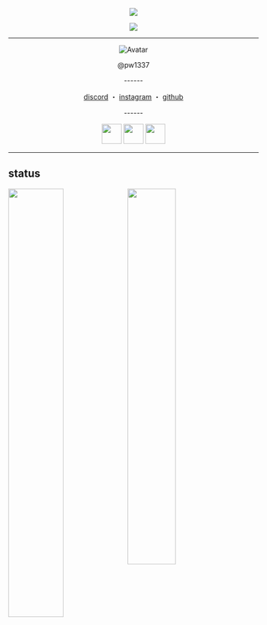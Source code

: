 <p align="center">
  <a href="https://github.com/herluvhr">
    <img src="https://komarev.com/ghpvc/?username=herluvhr&color=blueviolet"/>
     </a>

<p align="center">
  <a href="https://discord.com/users/852861443128033290">
    <img src="https://discord.c99.nl/widget/theme-2/852861443128033290.png"/>
     </a>
</p>

------
<p align="center">  
  <img src="https://i.imgur.com/zbdJ5cX.gif" alt="Avatar">
</p>
<p align="center">
    @pw1337
<p align="center">
------
  
</p>
<p align="center">
<a href="https://discord.com/users/852861443128033290">discord</a>
    ・
    <a href="https://www.instagram.com/herluvhr/">instagram</a>
    ・
    <a href="https://github.com/herluvhr">github</a>
</p>
<p align="center">
------
<p align="center">  
<a href="https://discord.gg/dreaming"><img src="https://cdn0.iconfinder.com/data/icons/free-social-media-set/24/discord-512.png" width="40"></a> <a href="https://discord.gg/guapo"><img src="https://cdn0.iconfinder.com/data/icons/free-social-media-set/24/discord-512.png" width="40"></a> <a href="https://discord.gg/vyg"><img src="https://cdn0.iconfinder.com/data/icons/free-social-media-set/24/discord-512.png" width="40"></a>
  
-----------

## status
<img align="left" width="47%" src="https://github-readme-stats.vercel.app/api?username=herluvhr&show_icons=true&theme=tokyonight" />

<img align="left" width="44%" src="https://github-readme-stats.vercel.app/api/top-langs/?username=herluvhr&langs_count=8)](https://github.com/anuraghazra/github-readme-stats" />






